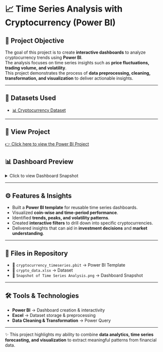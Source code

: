 # 📈 Time Series Analysis with Cryptocurrency (Power BI)

## 🎯 Project Objective
The goal of this project is to create **interactive dashboards** to analyze cryptocurrency trends using **Power BI**.  
The analysis focuses on time series insights such as **price fluctuations, trading volume, and volatility**.  
This project demonstrates the process of **data preprocessing, cleaning, transformation, and visualization** to deliver actionable insights.  

---

## 📂 Datasets Used
- [📊 Cryptocurrency Dataset](https://github.com/amar4542/Zidio-time-series-analysis)  

---
## 🔗 View Project
[👉 Click here to view the Power BI Project](https://github.com/amar4542/Time-series-analysis-with-cryptocurrency/blob/main/zidio%20second%20project.pbit)


## 📊 Dashboard Preview
<details>
  <summary>Click to view Dashboard Snapshot</summary>
  <img src="https://github.com/amar4542/Time-series-analysis-with-cryptocurrency/blob/main/Snapshot%20of%20Time%20Series%20Analysis.png" alt="Cryptocurrency Dashboard" width="800"/>
</details>  

---

## ⚙️ Features & Insights
- Built a **Power BI template** for reusable time series dashboards.  
- Visualized **coin-wise and time-period performance**.  
- Identified **trends, peaks, and volatility patterns**.  
- Created **interactive filters** to drill down into specific cryptocurrencies.  
- Delivered insights that can aid in **investment decisions** and **market understanding**.  

---

## 📂 Files in Repository
- 📌 `cryptocurrency_timeseries.pbit` → Power BI Template  
- 📌 `crypto_data.xlsx` → Dataset  
- 📌 `Snapshot of Time Series Analysis.png` → Dashboard Snapshot  

---

## 🛠️ Tools & Technologies
- **Power BI** → Dashboard creation & interactivity  
- **Excel** → Dataset storage & preprocessing  
- **Data Cleaning & Transformation** → Power Query  

---

✨ This project highlights my ability to combine **data analytics, time series forecasting, and visualization** to extract meaningful patterns from financial data.  
